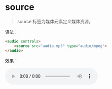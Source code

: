 # source

> source 标签为媒体元素定义媒体资源。

语法：

```html
<audio controls>
    <source src="audio.mp3" type="audio/mpeg">
</audio>
```

效果：

<audio controls>
    <source src="audio.mp3" type="audio/mpeg">
</audio>